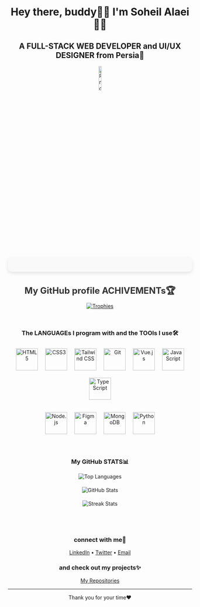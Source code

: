 <h1 align="center">Hey there, buddy👋🏻 I'm Soheil Alaei👦🏻</h1>
<h2 align="center">A FULL-STACK WEB DEVELOPER and UI/UX DESIGNER from Persia🔆</h2>

<p align="center">
  <img src="https://komarev.com/ghpvc/?username=soheilala&label=Profile%20views&color=0e75b6&style=flat" alt="Profile views" width="13%" height="13%"/>
</p>

<p align="center" style="background-color: #f9f9f9; border-radius: 10px; padding: 20px; box-shadow: 0 4px 10px rgba(0, 0, 0, 0.1);">
  <h3 align="center" style="margin-bottom: 10px; font-size: 24px; color: #333;">My GitHub profile ACHIVEMENTs🏆</h3>
  <div align="center" style="display: flex; justify-content: center; flex-wrap: wrap;">
    <a href="https://github.com/ryo-ma/github-profile-trophy">
      <img src="https://github-profile-trophy.vercel.app/?username=soheilala&theme=dracula&no-bg=true&no-border=true&margin-w=10&margin-h=10&column=4&size=large" alt="Trophies" style="max-width: 100%; height: auto;"/>
    </a>
  </div>
</p>

<br>
<h3 align="center">The LANGUAGEs ​​I program with and the TOOls I use🛠️</h3>
<p align="center" style="display: flex; justify-content: center; flex-wrap: wrap;">
  <a href="https://www.w3.org/html/" target="_blank" rel="noreferrer" style="margin: 10px;">
    <img src="https://imgur.com/u3z12nW.png" alt="HTML5" width="60" height="60"/>
  </a>
  <a href="https://www.w3schools.com/css/" target="_blank" rel="noreferrer" style="margin: 10px;">
    <img src="https://imgur.com/hssCKB5.png" alt="CSS3" width="60" height="60"/>
  </a>
  <a href="https://tailwindcss.com/" target="_blank" rel="noreferrer" style="margin: 10px;">
    <img src="https://imgur.com/s1DW4wk.png" alt="Tailwind CSS" width="60" height="60"/>
  </a>
  <a href="https://git-scm.com/" target="_blank" rel="noreferrer" style="margin: 10px;">
    <img src="https://imgur.com/giocUtB.png" alt="Git" width="60" height="60"/>
  </a>
  <a href="https://vuejs.org/" target="_blank" rel="noreferrer" style="margin: 10px;">
    <img src="https://imgur.com/SBWYKV0.png" alt="Vue.js" width="60" height="60"/>
  </a>
  <a href="https://developer.mozilla.org/en-US/docs/Web/JavaScript" target="_blank" rel="noreferrer" style="margin: 10px;">
    <img src="https://imgur.com/fu3P4TZ.png" alt="JavaScript" width="60" height="60"/>
  </a>
  <a href="https://www.typescriptlang.org/" target="_blank" rel="noreferrer" style="margin: 10px;">
    <img src="https://imgur.com/KDjbR3n.png" alt="TypeScript" width="60" height="60"/>
  </a>
</p>
<p align="center" style="display: flex; justify-content: center; flex-wrap: wrap;">
  <a href="https://nodejs.org" target="_blank" rel="noreferrer" style="margin: 10px;">
    <img src="https://imgur.com/kKdEinh.png" alt="Node.js" width="60" height="60"/>
  </a>
  <a href="https://www.figma.com/" target="_blank" rel="noreferrer" style="margin: 10px;">
    <img src="https://imgur.com/dhkKNO4.png" alt="Figma" width="60" height="60"/>
  </a>
  <a href="https://www.mongodb.com/" target="_blank" rel="noreferrer" style="margin: 10px;">
    <img src="https://imgur.com/CHU0TDZ.png" alt="MongoDB" width="60" height="60"/>
  </a>
  <a href="https://www.python.org" target="_blank" rel="noreferrer" style="margin: 10px;">
    <img src="https://imgur.com/DkAmwpO.png" alt="Python" width="60" height="60"/>
  </a>
</p>

<br>
<h3 align="center">My GitHub STATS📊</h3>
<div align="center" style="display: flex; flex-direction: column; align-items: center; margin-bottom: 20px;">
  <div style="width: 100%; max-width: 500px; margin-bottom: 20px;">
    <img src="https://github-readme-stats.vercel.app/api/top-langs?username=soheilala&show_icons=true&locale=en&layout=compact&theme=dracula" alt="Top Languages" />
  </div>
  <div style="width: 100%; max-width: 500px; margin-bottom: 20px;">
    <img src="https://github-readme-stats.vercel.app/api?username=soheilala&show_icons=true&locale=en&theme=dracula" alt="GitHub Stats" />
  </div>
  <div style="width: 100%; max-width: 500px; margin-bottom: 20px;">
    <img src="https://github-readme-streak-stats.herokuapp.com/?user=soheilala&theme=dracula" alt="Streak Stats" />
  </div>
</div>

<br>
<h3 align="center">connect with me🔗</h3>
<p align="center">
  <a href="https://linkedin.com/in/soheilala" target="_blank">LinkedIn</a> • 
  <a href="https://twitter.com/soheilala" target="_blank">Twitter</a> • 
  <a href="mailto:soheilala@example.com">Email</a>
</p>

<h3 align="center">and check out my projects✨</h3>
<p align="center">
  <a href="https://github.com/soheilala?tab=repositories" target="_blank">My Repositories</a>
</p>
<hr>
<p align="center">Thank you for your time❤️</p>

